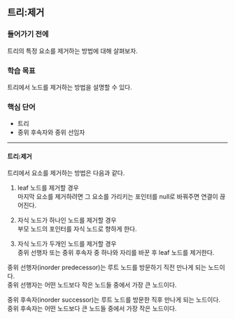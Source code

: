 ## 트리:제거

### 들어가기 전에
트리의 특정 요소를 제거하는 방법에 대해 살펴보자.

### 학습 목표
트리에서 노드를 제거하는 방법을 설명할 수 있다.

### 핵심 단어
- 트리
- 중위 후속자와 중위 선임자

---
#### 트리:제거
트리에서 요소를 제거하는 방법은 다음과 같다.

1. leaf 노드를 제거할 경우  
마지막 요소를 제거하려면 그 요소를 가리키는 포인터를 null로 바꿔주면 연결이 끊어진다.

2. 자식 노드가 하나인 노드를 제거할 경우  
부모 노드의 포인터를 자식 노드로 향하게 한다.

3. 자식 노드가 두개인 노드를 제거할 경우  
중위 선행자 또는 중위 후속자 중 하나와 자리를 바꾼 후 leaf 노드를 제거한다.

중위 선행자(inorder predecessor)는 루트 노드를 방문하기 직전 만나게 되는 노드이다.  
중위 선행자는 어떤 노드보다 작은 노드들 중에서 가장 큰 노드이다.

중위 후속자(inorder successor)는 루트 노드를 방문한 직후 만나게 되는 노드이다.  
중위 후속자는 어떤 노드보다 큰 노드들 중에서 가장 작은 노드이다.
